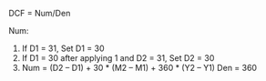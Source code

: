 DCF = Num/Den

Num:
1. If D1 = 31, Set D1 = 30
2. If D1 = 30 after applying 1 and D2 = 31, Set D2 = 30
3. Num = (D2 – D1) + 30 * (M2 – M1) + 360 * (Y2 – Y1)
Den = 360